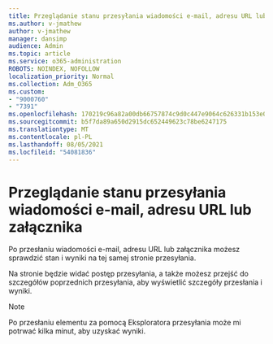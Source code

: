 ```yaml
---
title: Przeglądanie stanu przesyłania wiadomości e-mail, adresu URL lub załącznika
ms.author: v-jmathew
author: v-jmathew
manager: dansimp
audience: Admin
ms.topic: article
ms.service: o365-administration
ROBOTS: NOINDEX, NOFOLLOW
localization_priority: Normal
ms.collection: Adm_O365
ms.custom:
- "9000760"
- "7391"
ms.openlocfilehash: 170219c96a82a00db66757874c9d0c447e9064c626331b153e070ad9010f7e7b
ms.sourcegitcommit: b5f7da89a650d2915dc652449623c78be6247175
ms.translationtype: MT
ms.contentlocale: pl-PL
ms.lasthandoff: 08/05/2021
ms.locfileid: "54081836"
---
```

# <a name="review-the-status-of-an-email-url-or-attachment-submission"></a>Przeglądanie stanu przesyłania wiadomości e-mail, adresu URL lub załącznika

Po przesłaniu wiadomości e-mail, adresu URL lub załącznika możesz sprawdzić stan i wyniki na tej samej stronie przesyłania.

Na stronie będzie widać postęp przesyłania, a także możesz przejść do szczegółów poprzednich przesyłania, aby wyświetlić szczegóły przesłania i wyniki.

> [!NOTE]
> Po przesłaniu elementu za pomocą Eksploratora przesyłania może mi potrwać kilka minut, aby uzyskać wyniki.
